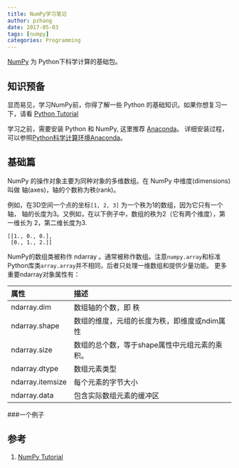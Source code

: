 ```yaml
---
title: NumPy学习笔记
author: pzhang
date: 2017-05-03
tags: [numpy]
categories: Programming
---
```


[NumPy](http://www.numpy.org/) 为 Python下科学计算的基础包。

## 知识预备

显而易见，学习NumPy前，你得了解一些 Python 的基础知识。如果你想复习一下，请看
[Python Tutorial](https://docs.python.org/3/tutorial/)

学习之前，需要安装 Python 和 NumPy, 这里推荐 [Anaconda](https://www.continuum.io/downloads)。
详细安装过程，可以参照[Python科学计算环境Anaconda](/python-anaconda.html)。

<!--more-->

## 基础篇

NumPy 的操作对象主要为同种对象的多维数组。在 NumPy 中维度(dimensions) 叫做
轴(axes)，轴的个数称为秩(rank)。

例如，在3D空间一个点的坐标`[1, 2, 3]` 为一个秩为1的数组，因为它只有一个轴，
轴的长度为3。又例如，在以下例子中，数组的秩为2（它有两个维度），第一维长为
2，第二维长度为3.

    [[1., 0., 0.],
     [0., 1., 2.]]

NumPy的数组类被称作 ndarray 。通常被称作数组。注意`numpy.array`和标准Python库类`array.array`并不相同，后者只处理一维数组和提供少量功能。
更多重要ndarray对象属性有：

| 属性             | 描述                                          |
|:-----------------|:----------------------------------------------|
| ndarray.dim      | 数组轴的个数，即 秩                           |
| ndarray.shape    | 数组的维度，元组的长度为秩，即维度或ndim属性  |
| ndarray.size     | 数组的总个数，等于shape属性中元组元素的乘积。 |
| ndarray.dtype    | 数组元素类型                                  |
| ndarray.itemsize | 每个元素的字节大小                            |
| ndarray.data     | 包含实际数组元素的缓冲区                      |

###一个例子



## 参考
1. [NumPy Tutorial](https://docs.scipy.org/doc/numpy-dev/user/quickstart.html)
